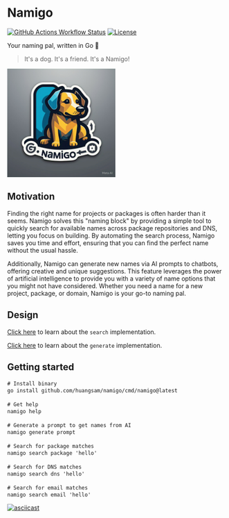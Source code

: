 # Namigo

[![GitHub Actions Workflow Status](https://img.shields.io/github/actions/workflow/status/huangsam/namigo/ci.yml)](https://github.com/huangsam/namigo/actions)
[![License](https://img.shields.io/github/license/huangsam/namigo)](https://github.com/huangsam/namigo/blob/main/LICENSE)

Your naming pal, written in Go 🐶

> It's a dog. It's a friend. It's a Namigo!

<img src="./images/namigo.jpeg" alt="Namigo" width="250px" />

## Motivation

Finding the right name for projects or packages is often harder than it seems.
Namigo solves this "naming block" by providing a simple tool to quickly search
for available names across package repositories and DNS, letting you focus on
building. By automating the search process, Namigo saves you time and
effort, ensuring that you can find the perfect name without the usual hassle.

Additionally, Namigo can generate new names via AI prompts to chatbots, offering
creative and unique suggestions. This feature leverages the power of artificial
intelligence to provide you with a variety of name options that you might not have
considered. Whether you need a name for a new project, package, or domain, Namigo
is your go-to naming pal.

## Design

[Click here](docs/search_approach.md) to learn about the `search` implementation.

[Click here](docs/generate_approach.md) to learn about the `generate` implementation.

## Getting started

```shell
# Install binary
go install github.com/huangsam/namigo/cmd/namigo@latest

# Get help
namigo help

# Generate a prompt to get names from AI
namigo generate prompt

# Search for package matches
namigo search package 'hello'

# Search for DNS matches
namigo search dns 'hello'

# Search for email matches
namigo search email 'hello'
```

[![asciicast](https://asciinema.org/a/gL5bDUpU0KTM04p2LJI6m3n0m.svg)](https://asciinema.org/a/gL5bDUpU0KTM04p2LJI6m3n0m)
